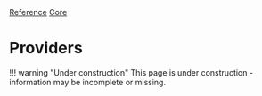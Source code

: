 <div class="ompdoc-api-breadcrumbs">
<a href="../../">Reference</a>
<a href="../">Core</a>
</div>

# Providers

!!! warning "Under construction"
    This page is under construction - information may be incomplete or missing.
